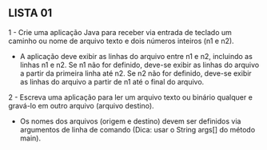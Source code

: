 ## LISTA 01


1 - Crie uma aplicação Java para receber via entrada de teclado um caminho ou nome de arquivo texto e dois números inteiros (n1 e n2).

- A aplicação deve exibir as linhas do arquivo entre n1 e n2, incluindo as linhas n1 e n2. Se n1 não for definido, deve-se exibir as linhas do arquivo a partir da primeira linha até n2. Se n2 não for definido, deve-se exibir as linhas do arquivo a partir de n1 até o final do arquivo.


2 - Escreva uma aplicação para ler um arquivo texto ou binário qualquer e gravá-lo em outro arquivo (arquivo destino).
       
-  Os nomes dos arquivos (origem e destino) devem ser definidos via argumentos de linha de comando (Dica: usar o String args[] do método main).
